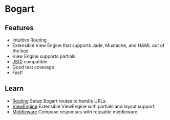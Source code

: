 # Bogart

## Features

* Intuitive Routing
* Extensible View Engine that supports Jade, Mustache, and HAML out of the box
* View Engine supports partials
* [JSGI](http://wiki.commonjs.org/wiki/JSGI) compatible
* Good test coverage
* Fast!

## Learn

* [Routing]() Setup Bogart routes to handle URLs.
* [ViewEngine]() Extensible ViewEngine with partials and layout support.
* [Middleware]() Compose responses with reusable middleware.